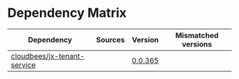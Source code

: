 # Dependency Matrix

Dependency | Sources | Version | Mismatched versions
---------- | ------- | ------- | -------------------
[cloudbees/jx-tenant-service](https://github.com/cloudbees/jx-tenant-service) |  | [0.0.365](https://github.com/cloudbees/jx-tenant-service/releases/tag/v0.0.365) | 
